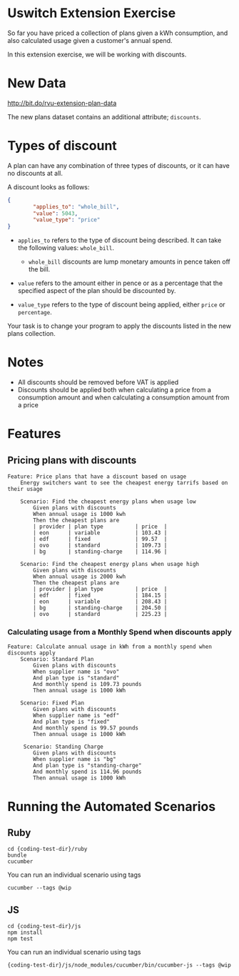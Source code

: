 # Uswitch Extension Exercise

So far you have priced a collection of plans given a kWh consumption, and also calculated usage given a customer's annual spend.

In this extension exercise, we will be working with discounts.

# New Data

http://bit.do/rvu-extension-plan-data

The new plans dataset contains an additional attribute; `discounts`.

# Types of discount

A plan can have any combination of three types of discounts, or it can have no discounts at all.

A discount looks as follows:

```json
{
        "applies_to": "whole_bill",
        "value": 5043,
        "value_type": "price"
}
```

+ `applies_to` refers to the type of discount being described. It can take the following values: `whole_bill`.
    + `whole_bill` discounts are lump monetary amounts in pence taken off the bill.
    
+ `value` refers to the amount either in pence or as a percentage that the specified aspect of the plan should be discounted by.
+ `value_type` refers to the type of discount being applied, either `price` or `percentage`.

Your task is to change your program to apply the discounts listed in the new plans collection.

# Notes

+ All discounts should be removed before VAT is applied
+ Discounts should be applied both when calculating a price from a consumption amount and when calculating a consumption amount from a price


# Features

## Pricing plans with discounts

```
Feature: Price plans that have a discount based on usage 
    Energy switchers want to see the cheapest energy tarrifs based on their usage

    Scenario: Find the cheapest energy plans when usage low
        Given plans with discounts
        When annual usage is 1000 kwh
        Then the cheapest plans are
        | provider | plan type          | price  |
        | eon      | variable           | 103.43 |
        | edf      | fixed              | 99.57  |
        | ovo      | standard           | 109.73 |
        | bg       | standing-charge    | 114.96 |

    Scenario: Find the cheapest energy plans when usage high
        Given plans with discounts 
        When annual usage is 2000 kwh
        Then the cheapest plans are
        | provider | plan type          | price  |
        | edf      | fixed              | 184.15 |
        | eon      | variable           | 208.43 |
        | bg       | standing-charge    | 204.50 |
        | ovo      | standard           | 225.23 |

```

### Calculating usage from a Monthly Spend when discounts apply 

```
Feature: Calculate annual usage in kWh from a monthly spend when discounts apply
    Scenario: Standard Plan
        Given plans with discounts 
        When supplier name is "ovo"
        And plan type is "standard"
        And monthly spend is 109.73 pounds
        Then annual usage is 1000 kWh
    
    Scenario: Fixed Plan
        Given plans with discounts
        When supplier name is "edf"
        And plan type is "fixed"
        And monthly spend is 99.57 pounds
        Then annual usage is 1000 kWh

     Scenario: Standing Charge
        Given plans with discounts
        When supplier name is "bg"
        And plan type is "standing-charge"
        And monthly spend is 114.96 pounds
        Then annual usage is 1000 kWh
```

# Running the Automated Scenarios 

## Ruby 

```
cd {coding-test-dir}/ruby
bundle
cucumber

```

You can run an individual scenario using tags

```
cucumber --tags @wip
```

## JS 

```
cd {coding-test-dir}/js
npm install
npm test

```

You can run an individual scenario using tags

```
{coding-test-dir}/js/node_modules/cucumber/bin/cucumber-js --tags @wip

```